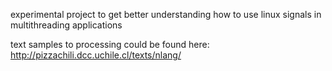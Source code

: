 experimental project to get better understanding how to use linux signals in multithreading applications

text samples to processing could be found here: http://pizzachili.dcc.uchile.cl/texts/nlang/

